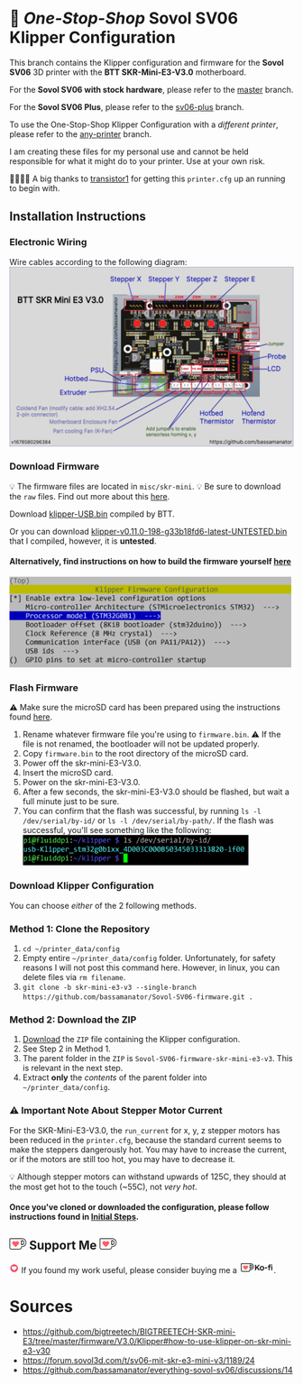 # 🚨 _One-Stop-Shop_ Sovol SV06 Klipper Configuration

This branch contains the Klipper configuration and firmware for the **Sovol SV06** 3D printer with the **BTT SKR-Mini-E3-V3.0** motherboard.

For the **Sovol SV06 with stock hardware**, please refer to the [master](https://github.com/bassamanator/Sovol-SV06-firmware/tree/master) branch.

For the **Sovol SV06 Plus**, please refer to the [sv06-plus](https://github.com/bassamanator/Sovol-SV06-firmware/tree/sv06-plus) branch.

To use the One-Stop-Shop Klipper Configuration with a _different printer_, please refer to the [any-printer](https://github.com/bassamanator/Sovol-SV06-firmware/tree/any-printer) branch.

I am creating these files for my personal use and cannot be held responsible for what it might do to your printer. Use at your own risk.

🙏🏻🙌🏻 A big thanks to [transistor1](https://github.com/transistor1) for getting this `printer.cfg` up an running to begin with.

## Installation Instructions

### Electronic Wiring

Wire cables according to the following diagram:
<img src="./misc/skr-mini/skr-mini-e3-v3.0-v1678580296384.png" alt='skr-mini-e3-v3.0 installation instructions'/>

### Download Firmware

💡 The firmware files are located in `misc/skr-mini`.
💡 Be sure to download the `raw` files. Find out more about this [here](https://stackoverflow.com/questions/4604663/download-single-files-from-github).

Download [klipper-USB.bin](./misc/skr-mini/klipper-USB.bin) compiled by BTT.

Or you can download [klipper-v0.11.0-198-g33b18fd6-latest-UNTESTED.bin](./misc/skr-mini/klipper-v0.11.0-198-g33b18fd6-latest-UNTESTED.bin) that I compiled, however, it is **untested**.

#### Alternatively, find instructions on how to build the firmware yourself [here](https://github.com/bigtreetech/BIGTREETECH-SKR-mini-E3/tree/master/firmware/V3.0/Klipper#build-firmware-image)

<img src="./misc/skr-mini/menuconfig.png" width="500" alt='ls output'/>

### Flash Firmware

⚠️ Make sure the microSD card has been prepared using the instructions found [here](https://github.com/bassamanator/Sovol-SV06-firmware#prepare-the-microsd-card-for-flashing).

1. Rename whatever firmware file you're using to `firmware.bin`. ⚠️ If the file is not renamed, the bootloader will not be updated properly.
2. Copy `firmware.bin` to the root directory of the microSD card.
3. Power off the skr-mini-E3-V3.0.
4. Insert the microSD card.
5. Power on the skr-mini-E3-V3.0.
6. After a few seconds, the skr-mini-E3-V3.0 should be flashed, but wait a full minute just to be sure.
7. You can confirm that the flash was successful, by running `ls -l /dev/serial/by-id/` or `ls -l /dev/serial/by-path/`. If the flash was successful, you'll see something like the following:
   <img src="./misc/skr-mini/ls-output.png" width="400" alt='ls output'/>

### Download Klipper Configuration

You can choose _either_ of the 2 following methods.

### Method 1: Clone the Repository

1. `cd ~/printer_data/config`
2. Empty entire `~/printer_data/config` folder. Unfortunately, for safety reasons I will not post this command here. However, in linux, you can delete files via `rm filename`.
3. `git clone -b skr-mini-e3-v3 --single-branch https://github.com/bassamanator/Sovol-SV06-firmware.git .`

### Method 2: Download the ZIP

1. [Download](https://github.com/bassamanator/Sovol-SV06-firmware/archive/refs/heads/skr-mini-e3-v3.zip) the `ZIP` file containing the Klipper configuration.
2. See Step 2 in Method 1.
3. The parent folder in the `ZIP` is `Sovol-SV06-firmware-skr-mini-e3-v3`. This is relevant in the next step.
4. Extract **only** the _contents_ of the parent folder into `~/printer_data/config`.

### ⚠️ Important Note About Stepper Motor Current

For the SKR-Mini-E3-V3.0, the `run_current` for x, y, z stepper motors has been reduced in the `printer.cfg`, because the standard current seems to make the steppers dangerously hot. You may have to increase the current, or if the motors are still too hot, you may have to decrease it.

💡 Although stepper motors can withstand upwards of 125C, they should at the most get hot to the touch (~55C), not _very hot_.

#### Once you've cloned or downloaded the configuration, please follow instructions found in [Initial Steps](https://github.com/bassamanator/Sovol-SV06-firmware#initial-steps).

## <img src="./images/cup-border.png" width="30" alt='Ko-fi'/> Support Me <img src="./images/cup-border.png" width="30" alt='Ko-fi'/>

<img src="./images/heart.gif" width="17" alt=''/> If you found my work useful, please consider buying me a [<img src="./images/logo_white_stroke.png" height="20" alt='Ko-fi'/>](https://ko-fi.com/bassamanator).

# Sources

- https://github.com/bigtreetech/BIGTREETECH-SKR-mini-E3/tree/master/firmware/V3.0/Klipper#how-to-use-klipper-on-skr-mini-e3-v30
- https://forum.sovol3d.com/t/sv06-mit-skr-e3-mini-v3/1189/24
- https://github.com/bassamanator/everything-sovol-sv06/discussions/14
